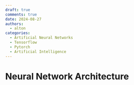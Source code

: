 ```yaml
---
draft: true
comments: true
date: 2024-08-27
authors:
  - alton
categories:
  - Artificial Neural Networks
  - Tensorflow
  - Pytorch
  - Artificial Intelligence
---
```


# Neural Network Architecture